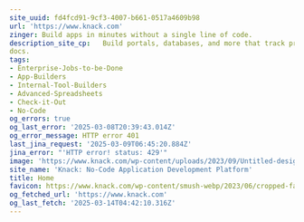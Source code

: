 ```yaml
---
site_uuid: fd4fcd91-9cf3-4007-b661-0517a4609b98
url: 'https://www.knack.com'
zinger: Build apps in minutes without a single line of code.
description_site_cp:   Build portals, databases, and more that track projects, people, assets, and
docs.
tags:
- Enterprise-Jobs-to-be-Done
- App-Builders
- Internal-Tool-Builders
- Advanced-Spreadsheets
- Check-it-Out
- No-Code
og_errors: true
og_last_error: '2025-03-08T20:39:43.014Z'
og_error_message: HTTP error 401
last_jina_request: '2025-03-09T06:45:20.884Z'
jina_error: "'HTTP error! status: 429'"
image: 'https://www.knack.com/wp-content/uploads/2023/09/Untitled-design-87.png'
site_name: 'Knack: No-Code Application Development Platform'
title: Home
favicon: https://www.knack.com/wp-content/smush-webp/2023/06/cropped-favicon-1-192x192.png.webp
og_fetched_url: 'https://www.knack.com'
og_last_fetch: '2025-03-14T04:42:10.316Z'
---
```


